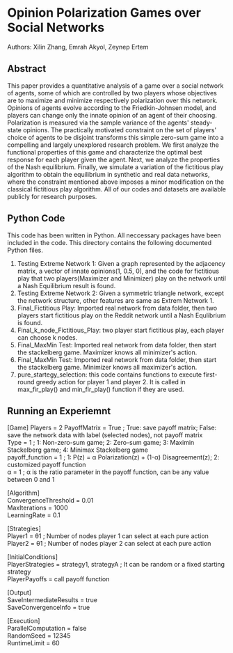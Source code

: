 
# Opinion Polarization Games over Social Networks
Authors: Xilin Zhang, Emrah Akyol, Zeynep Ertem
## Abstract 
This paper provides a quantitative analysis of a game over a social network of agents, some of which are controlled by two players whose objectives are to maximize and minimize respectively polarization over this network. Opinions of agents evolve according to the Friedkin-Johnsen model, and players can change only the innate opinion of an agent of their choosing. Polarization is measured via the sample variance of the agents' steady-state opinions. The practically motivated constraint on the set of players' choice of agents to be disjoint transforms this simple zero-sum game into a compelling and largely unexplored research problem. We first analyze the functional properties of this game and characterize the optimal best response for each player given the agent. Next, we analyze the properties of the Nash equilibrium. Finally, we simulate a variation of the fictitious play algorithm to obtain the equilibrium in synthetic and real data networks, where the constraint mentioned above imposes a minor modification on the classical fictitious play algorithm. All of our codes and datasets are available publicly for research purposes. 


## Python Code
This code has been written in Python. All neccessary packages have been included in the code. This directory contains the following documented Python files. 

1. Testing Extreme Network 1: Given a graph represented by the adjacency matrix, a vector of innate opinions(1, 0.5, 0), and the code for fictitious play that two players(Maximizer and Minimizer) play on the network until a Nash Equilibrium result is found.
2. Testing Extreme Network 2: Given a symmetric triangle network, except the network structure, other features are same as Extrem Network 1.
3. Final_Fictitious Play: Imported real network from data folder, then two players start fictitious play on the Reddit network until a Nash Equlibrium is found.
4. Final_k_node_Fictitious_Play: two player start fictitious play, each player can choose k nodes.
5. Final_MaxMin Test: Imported real network from data folder, then start the stackelberg game. Maximizer knows all minimizer's action.  
6. Final_MaxMin Test: Imported real network from data folder, then start the stackelberg game. Minimizer knows all maximizer's action.  
7. pure_startegy_selection: this code contains functions to execute first-round greedy action for player 1 and player 2. It is called in max_fir_play() and min_fir_play() function if they are used.

## Running an Experiemnt 
[Game]
Players = 2
PayoffMatrix = True  ; True: save payoff matrix; False: save the network data with label (selected nodes), not payoff matrix <br>
Type = 1  ; 1: Non-zero-sum game; 2: Zero-sum game; 3: Maximin Stackelberg game; 4: Minimax Stackelberg game<br>
payoff_function = 1  ; 1: P(z) = α Polarization(z) + (1-α) Disagreement(z); 2: customized payoff function <br>
α = 1  ; α is the ratio parameter in the payoff function, can be any value between 0 and 1<br>

[Algorithm] <br>
ConvergenceThreshold = 0.01 <br>
MaxIterations = 1000 <br>
LearningRate = 0.1 <br>

[Strategies] <br>
Player1 = θ1  ; Number of nodes player 1 can select at each pure action <br>
Player2 = θ1  ; Number of nodes player 2 can select at each pure action <br>

[InitialConditions] <br>
PlayerStrategies = strategy1, strategyA  ; It can be random or a fixed starting strategy <br>
PlayerPayoffs = call payoff function <br>

[Output] <br>
SaveIntermediateResults = true <br>
SaveConvergenceInfo = true <br>

[Execution] <br>
ParallelComputation = false <br>
RandomSeed = 12345 <br>
RuntimeLimit = 60 <br>

